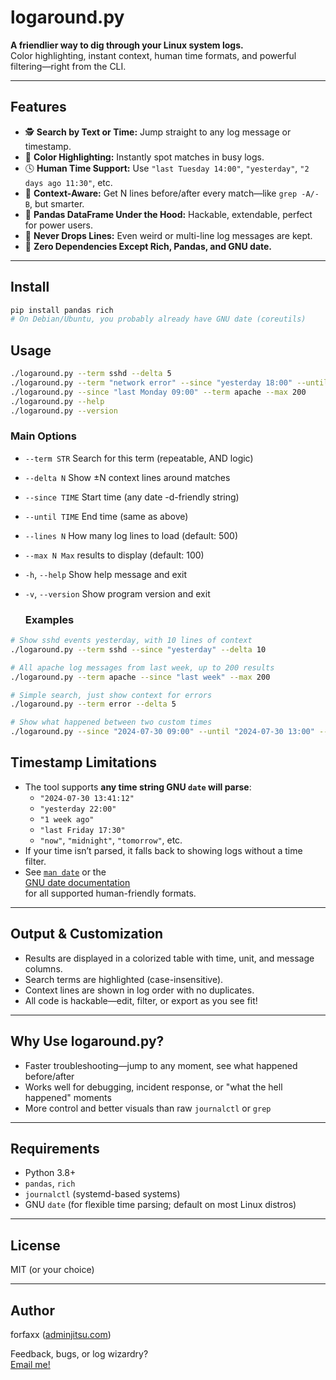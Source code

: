 # logaround.py

**A friendlier way to dig through your Linux system logs.**  
Color highlighting, instant context, human time formats, and powerful filtering—right from the CLI.

---

## Features

- 🕵️ **Search by Text or Time:** Jump straight to any log message or timestamp.
- 🎨 **Color Highlighting:** Instantly spot matches in busy logs.
- 🕓 **Human Time Support:** Use `"last Tuesday 14:00"`, `"yesterday"`, `"2 days ago 11:30"`, etc.
- 🧭 **Context-Aware:** Get N lines before/after every match—like `grep -A/-B`, but smarter.
- 🐍 **Pandas DataFrame Under the Hood:** Hackable, extendable, perfect for power users.
- 🚦 **Never Drops Lines:** Even weird or multi-line log messages are kept.
- 🐧 **Zero Dependencies Except Rich, Pandas, and GNU date.**

---

## Install

```sh
pip install pandas rich
# On Debian/Ubuntu, you probably already have GNU date (coreutils)
```

## Usage 
```bash
./logaround.py --term sshd --delta 5
./logaround.py --term "network error" --since "yesterday 18:00" --until "today 03:00" --delta 10
./logaround.py --since "last Monday 09:00" --term apache --max 200
./logaround.py --help
./logaround.py --version
```

### **Main Options**
- `--term STR` 
  Search for this term (repeatable, AND logic)

- `--delta N` 
  Show ±N context lines around matches

- `--since TIME` 
  Start time (any date -d-friendly string)

- `--until TIME` 
  End time (same as above)

- `--lines N` 
  How many log lines to load (default: 500)

- `--max N Max` 
  results to display (default: 100)

- `-h`, `--help` 
  Show help message and exit

- `-v`, `--version` 
  Show program version and exit


  ### Examples 

```bash
# Show sshd events yesterday, with 10 lines of context
./logaround.py --term sshd --since "yesterday" --delta 10

# All apache log messages from last week, up to 200 results
./logaround.py --term apache --since "last week" --max 200

# Simple search, just show context for errors
./logaround.py --term error --delta 5

# Show what happened between two custom times
./logaround.py --since "2024-07-30 09:00" --until "2024-07-30 13:00" --term "systemd"
```

## Timestamp Limitations

- The tool supports **any time string GNU `date` will parse**:
    - `"2024-07-30 13:41:12"`
    - `"yesterday 22:00"`
    - `"1 week ago"`
    - `"last Friday 17:30"`
    - `"now"`, `"midnight"`, `"tomorrow"`, etc.
- If your time isn’t parsed, it falls back to showing logs without a time filter.
- See [`man date`](https://man7.org/linux/man-pages/man1/date.1.html) or the  
  [GNU date documentation](https://www.gnu.org/software/coreutils/manual/html_node/date-invocation.html)  
  for all supported human-friendly formats.

---

## Output & Customization

- Results are displayed in a colorized table with time, unit, and message columns.
- Search terms are highlighted (case-insensitive).
- Context lines are shown in log order with no duplicates.
- All code is hackable—edit, filter, or export as you see fit!

---

## Why Use logaround.py?

- Faster troubleshooting—jump to any moment, see what happened before/after
- Works well for debugging, incident response, or "what the hell happened" moments
- More control and better visuals than raw `journalctl` or `grep`

---

## Requirements

- Python 3.8+
- `pandas`, `rich`
- `journalctl` (systemd-based systems)
- GNU `date` (for flexible time parsing; default on most Linux distros)

---

## License

MIT (or your choice)

---

## Author

forfaxx ([adminjitsu.com](https://adminjitsu.com))

Feedback, bugs, or log wizardry?  
[Email me!](mailto:feedback@adminjitsu.com)


